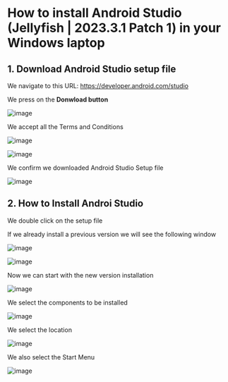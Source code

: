 # How to install Android Studio (Jellyfish | 2023.3.1 Patch 1) in your Windows laptop

## 1. Download Android Studio setup file

We navigate to this URL: https://developer.android.com/studio

We press on the **Donwload button**

![image](https://github.com/luiscoco/Android_Studio_Installation/assets/32194879/43ce0ff2-7531-48f8-8728-339e3ba49d3f)

We accept all the Terms and Conditions 

![image](https://github.com/luiscoco/Android_Studio_Installation/assets/32194879/8ac23496-c470-4b2f-ba24-7a1f8910e6cb)

![image](https://github.com/luiscoco/Android_Studio_Installation/assets/32194879/734159e8-7de1-45b5-8786-f4e9256d7417)

We confirm we downloaded Android Studio Setup file

![image](https://github.com/luiscoco/Android_Studio_Installation/assets/32194879/f8c53f64-0169-4d2d-9799-b9a5a89bfba8)

## 2. How to Install Androi Studio

We double click on the setup file

If we already install a previous version we will see the following window

![image](https://github.com/luiscoco/Android_Studio_Installation/assets/32194879/2b2c42d9-2de5-4a44-92a7-567006924976)

![image](https://github.com/luiscoco/Android_Studio_Installation/assets/32194879/4206f45a-8362-419c-b17e-f08c09aab0c3)

Now we can start with the new version installation

![image](https://github.com/luiscoco/Android_Studio_Installation/assets/32194879/08fc477d-dd1e-45f1-a7ef-090c77dba7e8)

We select the components to be installed

![image](https://github.com/luiscoco/Android_Studio_Installation/assets/32194879/bd164ba9-a3e2-4941-8dfd-546ba38c70d8)

We select the location

![image](https://github.com/luiscoco/Android_Studio_Installation/assets/32194879/95561c7b-a515-4662-bb86-8e5b1ed95c73)

We also select the Start Menu

![image](https://github.com/luiscoco/Android_Studio_Installation/assets/32194879/439ec6e0-862c-453e-a823-97835afd41c3)
